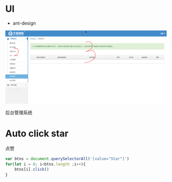 # UI

- ant-design

<img src="2.png"/>

后台管理系统

# Auto click star

点赞
```js
var btns = document.querySelectorAll('[value="Star"]')
for(let i = 0; i<btns.length ;i++){
	btns[i].click()
}
```